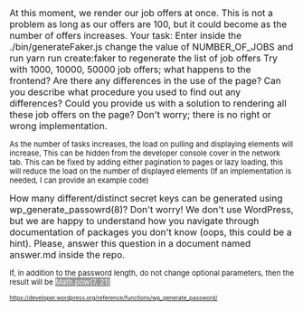 <font size="3">At this moment, we render our job offers at once. This is not a problem as long as our offers are 100, but it could become as the number of offers increases. Your task:
Enter inside the ./bin/generateFaker.js change the value of NUMBER_OF_JOBS and run yarn run create:faker to regenerate the list of job offers
Try with 1000, 10000, 50000 job offers; what happens to the frontend? Are there any differences in the use of the page? Can you describe what procedure you used to find out any differences?
Could you provide us with a solution to rendering all these job offers on the page? Don't worry; there is no right or wrong implementation.</font>


<font size="2">As the number of tasks increases, the load on pulling and displaying elements will increase, This can be hidden from the developer console cover in the network tab.
This can be fixed by adding either pagination to pages or lazy loading, this will reduce the load on the number of displayed elements (If an implementation is needed, I can provide an example code)</font>



<font size="3">How many different/distinct secret keys can be generated using wp_generate_passowrd(8)? Don't worry! We don't use WordPress, but we are happy to understand how you navigate through documentation of packages you don't know (oops, this could be a hint). Please, answer this question in a document named answer.md inside the repo.</font>


<font size="2"> If, in addition to the password length, do not change optional parameters, then the result will be <span style="color:white; background-color: #999999">Math.pow(7, 21)</span> </font>

<font size="1">https://developer.wordpress.org/reference/functions/wp_generate_password/</font>
